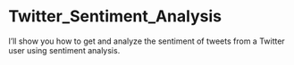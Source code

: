 # Twitter_Sentiment_Analysis
I’ll show you how to get and analyze the sentiment of tweets from a Twitter user using sentiment analysis.
